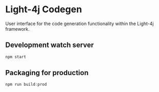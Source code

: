 # Light-4j Codegen

User interface for the code generation functionality within the Light-4j framework.
 
## Development watch server
```javascript
npm start
```

## Packaging for production
```javascript
npm run build:prod
```